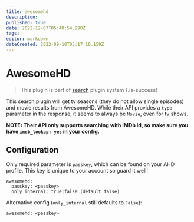 ```yaml
---
title: awesomehd
description: 
published: true
date: 2022-12-07T05:40:54.990Z
tags: 
editor: markdown
dateCreated: 2022-09-18T05:17:10.159Z
---
```


# AwesomeHD

> This plugin is part of [search](/Plugins/Searches) plugin system
{.is-success}

This search plugin will get tv seasons (they do not allow single episodes) and movie results from AwesomeHD. While their API provides a `type` parameter in the response, it seems to always be `Movie`, even for tv shows.

**NOTE: Their API only supports searching with IMDb id, so make sure you have `imdb_lookup: yes` in your config.**

## Configuration
Only required parameter is `passkey`, which can be found on your AHD profile. This key is unique to your account so guard it well!

```
awesomehd:
  passkey: <passkey>
  only_internal: true|false (default false)
```
Alternative config (`only_internal` still defaults to `False`):
```
awesomehd: <passkey>
```